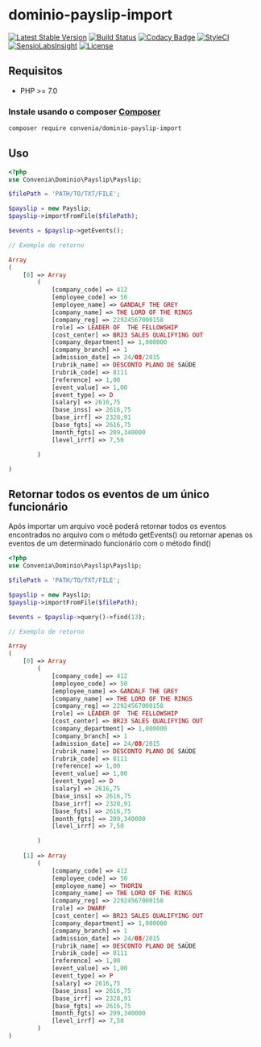 # dominio-payslip-import

[![Latest Stable Version](https://poser.pugx.org/convenia/dominio-payslip-import/v/stable)](https://packagist.org/packages/convenia/dominio-payslip-import) [![Build Status](https://travis-ci.org/convenia/dominio-payslip-import.svg?branch=master)](https://travis-ci.org/convenia/dominio-payslip-import) [![Codacy Badge](https://api.codacy.com/project/badge/Grade/b9d51779126a42fea449632cff17984f)](https://www.codacy.com/app/Convenia/dominio-payslip-import) [![StyleCI](https://styleci.io/repos/67138972/shield)](https://styleci.io/repos/67138972) [![SensioLabsInsight](https://insight.sensiolabs.com/projects/b38b2c28-b697-4843-983c-52ffac7c0221/mini.png)](https://insight.sensiolabs.com/projects/b38b2c28-b697-4843-983c-52ffac7c0221) [![License](https://poser.pugx.org/convenia/dominio-payslip-import/license)](https://packagist.org/packages/convenia/dominio-payslip-import)

## Requisitos

* PHP >= 7.0

### Instale usando o composer [Composer](http://getcomposer.org/)

```bash
composer require convenia/dominio-payslip-import
```

## Uso

```php
<?php 
use Convenia\Dominio\Payslip\Payslip;

$filePath = 'PATH/TO/TXT/FILE';

$payslip = new Payslip;
$payslip->importFromFile($filePath);

$events = $payslip->getEvents();

// Exemplo de retorno

Array
(
    [0] => Array
        (
            [company_code] => 412
            [employee_code] => 50
            [employee_name] => GANDALF THE GREY
            [company_name] => THE LORD OF THE RINGS
            [company_reg] => 22924567000158
            [role] => LEADER OF  THE FELLOWSHIP
            [cost_center] => BR23 SALES QUALIFYING OUT
            [company_department] => 1,000000
            [company_branch] => 1
            [admission_date] => 24/08/2015
            [rubrik_name] => DESCONTO PLANO DE SAÚDE
            [rubrik_code] => 8111
            [reference] => 1,00
            [event_value] => 1,00
            [event_type] => D
            [salary] => 2616,75
            [base_inss] => 2616,75
            [base_irrf] => 2328,91
            [base_fgts] => 2616,75
            [month_fgts] => 209,340000
            [level_irrf] => 7,50

        )

)
```

## Retornar todos os eventos de um único funcionário

Após importar um arquivo você poderá retornar todos os eventos encontrados no arquivo com o método getEvents() ou retornar apenas os eventos de um determinado funcionário com o método find()

```php
<?php 
use Convenia\Dominio\Payslip\Payslip;

$filePath = 'PATH/TO/TXT/FILE';

$payslip = new Payslip;
$payslip->importFromFile($filePath);

$events = $payslip->query()->find(13);

// Exemplo de retorno

Array
(
    [0] => Array
        (
            [company_code] => 412
            [employee_code] => 50
            [employee_name] => GANDALF THE GREY
            [company_name] => THE LORD OF THE RINGS
            [company_reg] => 22924567000158
            [role] => LEADER OF  THE FELLOWSHIP
            [cost_center] => BR23 SALES QUALIFYING OUT
            [company_department] => 1,000000
            [company_branch] => 1
            [admission_date] => 24/08/2015
            [rubrik_name] => DESCONTO PLANO DE SAÚDE
            [rubrik_code] => 8111
            [reference] => 1,00
            [event_value] => 1,00
            [event_type] => D
            [salary] => 2616,75
            [base_inss] => 2616,75
            [base_irrf] => 2328,91
            [base_fgts] => 2616,75
            [month_fgts] => 209,340000
            [level_irrf] => 7,50

        )
       
    [1] => Array
        (
            [company_code] => 412
            [employee_code] => 50
            [employee_name] => THORIN
            [company_name] => THE LORD OF THE RINGS
            [company_reg] => 22924567000158
            [role] => DWARF
            [cost_center] => BR23 SALES QUALIFYING OUT
            [company_department] => 1,000000
            [company_branch] => 1
            [admission_date] => 24/08/2015
            [rubrik_name] => DESCONTO PLANO DE SAÚDE
            [rubrik_code] => 8111
            [reference] => 1,00
            [event_value] => 1,00
            [event_type] => P
            [salary] => 2616,75
            [base_inss] => 2616,75
            [base_irrf] => 2328,91
            [base_fgts] => 2616,75
            [month_fgts] => 209,340000
            [level_irrf] => 7,50
        )
)
```
